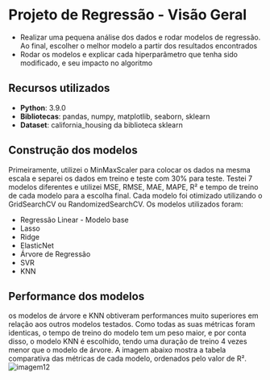 # Projeto de Regressão - Visão Geral
 - Realizar uma pequena análise dos dados e rodar modelos de regressão. Ao final, escolher o melhor modelo a partir dos resultados encontrados
 - Rodar os modelos e explicar cada hiperparâmetro que tenha sido modificado, e seu impacto no algoritmo

## Recursos utilizados
 - **Python**: 3.9.0
 - **Bibliotecas**: pandas, numpy, matplotlib, seaborn, sklearn
 - **Dataset**: california_housing da biblioteca sklearn

## Construção dos modelos
Primeiramente, utilizei o MinMaxScaler para colocar os dados na mesma escala e separei os dados em treino e teste com 30% para teste. 
Testei 7 modelos diferentes e utilizei MSE, RMSE, MAE, MAPE, R² e tempo de treino de cada modelo para a escolha final. Cada modelo foi otimizado utilizando o GridSearchCV ou RandomizedSearchCV.
Os modelos utilizados foram:
 - Regressão Linear - Modelo base
 - Lasso
 - Ridge
 - ElasticNet
 - Árvore de Regressão
 - SVR
 - KNN

## Performance dos modelos
os modelos de árvore e KNN obtiveram performances muito superiores em relação aos outros modelos testados. Como todas as suas métricas foram identicas, o tempo de treino do modelo tem um peso maior, e por conta disso, o modelo KNN é escolhido, tendo uma duração de treino 4 vezes menor que o modelo de árvore. A imagem abaixo mostra a tabela comparativa das métricas de cada modelo, ordenados pelo valor de R².
![imagem12](https://github.com/vitorccmanso/Pos-Graduacao/assets/129124026/b46004a2-9b85-4724-81e3-85c7746492cf)
